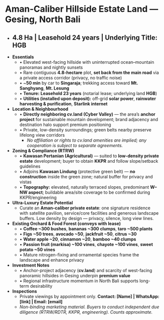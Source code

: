 # Aman-Caliber Hillside Estate Land — Gesing, North Bali
- ## 4.8 Ha | Leasehold 24 years | Underlying Title: HGB
- **Essentials**
	- • Elevated west-facing hillside with uninterrupted ocean–mountain panoramas and nightly sunsets
	- • Rare contiguous **4.8-hectare** plot, **set back from the main road** via a private access corridor (privacy, no traffic noise)
	- • ~**50 min** by car to **Singaraja**; trekking access toward **Mt. Sanghyang**, **Mt. Lesung**
	- • **Tenure:** **Leasehold 23 years** (notarial lease; underlying land **HGB**)
	- • **Utilities (installed upon deposit):** off-grid **solar power**, **rainwater harvesting & purification**, **Starlink internet**
- **Location & Neighbourhood**
	- • **Directly neighboring cv.land (Cyber Valley)** — the area’s **anchor project** for sustainable mountain development; brand adjacency and destination halo support premium positioning
	- • Private, low-density surroundings; green belts nearby preserve lifelong view corridors
		- *No affiliation or rights to cv.land amenities are implied; any cooperation is subject to separate agreements.*
- **Zoning & Compliance (RTRW)**
	- • **Kawasan Pertanian (Agricultural)** — suited to **low-density private estate** development; buyer to obtain **KKPR** and follow slope/setback guidelines
	- • Adjoins **Kawasan Lindung** (protective green belt) — **no construction** inside the green zone; natural buffer for privacy and vistas
	- • **Topography:** elevated, naturally terraced slopes, predominant **W–NW aspect**; buildable area/site coverage to be confirmed during KKPR/engineering
- **Ultra-Luxury Estate Potential**
	- Curate an **Aman-caliber private estate**: one signature residence with satellite pavilion, service/core facilities and generous landscape buffers. Low density by design — privacy, silence, long view lines.
- **Existing Orchard & Food Forest (conveys with lease)**
	- • **Coffee ~300 bushes**, **bananas ~300 clumps**, **taro ~500 plants**
	- • **Figs ~50 trees**, **avocado ~50**, **jackfruit ~50**, **citrus ~30**
	- • **Water apple  ~20**, **cinnamon ~20**, **bamboo ~40 clumps**
	- • **Passion fruit (markisa) ~100 vines**, **chayote ~100 vines**, **sweet potato ~50 vines**
	- • Mature nitrogen-fixing and ornamental species frame the landscape and enhance privacy
- **Investment Notes**
	- • Anchor-project adjacency (**cv.land**) and scarcity of west-facing panoramic hillsides in Gesing underpin **premium value**
	- • Regional infrastructure momentum in North Bali supports long-term desirability
- **Inspections**
	- Private viewings by appointment only. **Contact: [Name] | WhatsApp: [link] | Email: [email]**
	- *Non-binding marketing material. Buyers to conduct independent due diligence (RTRW/RDTR, KKPR, engineering). Counts approximate.*